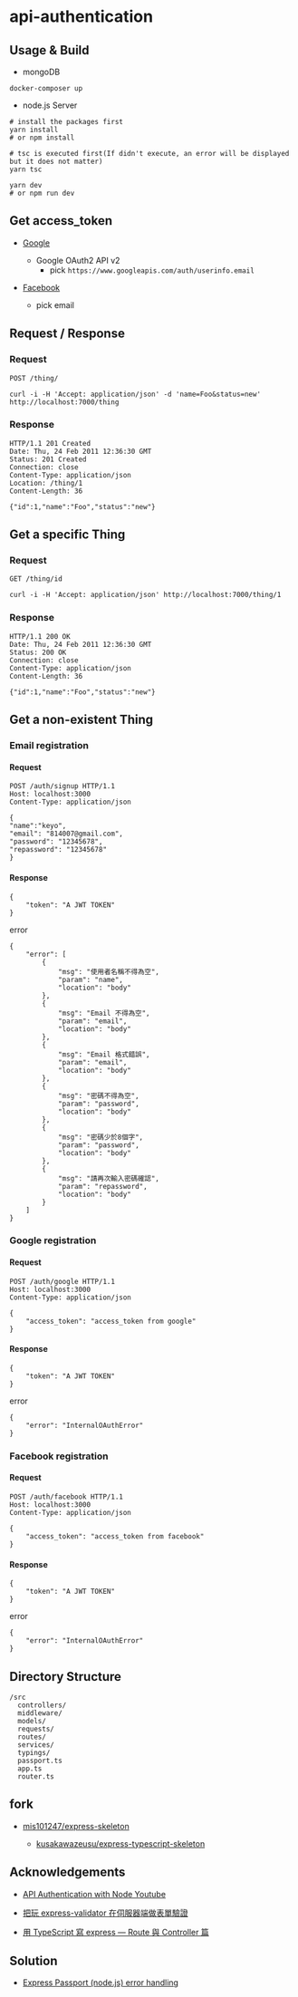# api-authentication

## Usage & Build

-  mongoDB
```
docker-composer up
```

-  node.js Server
```
# install the packages first
yarn install
# or npm install

# tsc is executed first(If didn't execute, an error will be displayed but it does not matter)
yarn tsc

yarn dev
# or npm run dev
```

## Get access_token

- [Google](https://developers.google.com/oauthplayground/)
  - Google OAuth2 API v2
    -  pick `https://www.googleapis.com/auth/userinfo.email`

- [Facebook](https://developers.facebook.com/tools/explorer/)
  - pick email
  
## Request / Response

### Request

`POST /thing/`

    curl -i -H 'Accept: application/json' -d 'name=Foo&status=new' http://localhost:7000/thing

### Response

    HTTP/1.1 201 Created
    Date: Thu, 24 Feb 2011 12:36:30 GMT
    Status: 201 Created
    Connection: close
    Content-Type: application/json
    Location: /thing/1
    Content-Length: 36

    {"id":1,"name":"Foo","status":"new"}

## Get a specific Thing

### Request

`GET /thing/id`

    curl -i -H 'Accept: application/json' http://localhost:7000/thing/1

### Response

    HTTP/1.1 200 OK
    Date: Thu, 24 Feb 2011 12:36:30 GMT
    Status: 200 OK
    Connection: close
    Content-Type: application/json
    Content-Length: 36

    {"id":1,"name":"Foo","status":"new"}

## Get a non-existent Thing


### Email registration

#### Request

```HTTP
POST /auth/signup HTTP/1.1
Host: localhost:3000
Content-Type: application/json

{
"name":"keyo",
"email": "814007@gmail.com",
"password": "12345678",
"repassword": "12345678"
}
```

#### Response

```
{
    "token": "A JWT TOKEN"
}
```
error
```
{
    "error": [
        {
            "msg": "使用者名稱不得為空",
            "param": "name",
            "location": "body"
        },
        {
            "msg": "Email 不得為空",
            "param": "email",
            "location": "body"
        },
        {
            "msg": "Email 格式錯誤",
            "param": "email",
            "location": "body"
        },
        {
            "msg": "密碼不得為空",
            "param": "password",
            "location": "body"
        },
        {
            "msg": "密碼少於8個字",
            "param": "password",
            "location": "body"
        },
        {
            "msg": "請再次輸入密碼確認",
            "param": "repassword",
            "location": "body"
        }
    ]
}
```

### Google registration

#### Request

```HTTP
POST /auth/google HTTP/1.1
Host: localhost:3000
Content-Type: application/json

{
    "access_token": "access_token from google"
}
```

#### Response

```
{
    "token": "A JWT TOKEN"
}
```
error
```
{
    "error": "InternalOAuthError"
}
```

### Facebook registration

#### Request

```HTTP
POST /auth/facebook HTTP/1.1
Host: localhost:3000
Content-Type: application/json

{
    "access_token": "access_token from facebook"
}
```

#### Response

```
{
    "token": "A JWT TOKEN"
}
```
error
```
{
    "error": "InternalOAuthError"
}
```

  

## Directory Structure

```
/src
  controllers/
  middleware/
  models/
  requests/
  routes/
  services/
  typings/ 
  passport.ts
  app.ts
  router.ts
```

## fork

- [mis101247/express-skeleton](https://github.com/mis101247/express-skeleton)

  - [kusakawazeusu/express-typescript-skeleton](https://github.com/kusakawazeusu/express-typescript-skeleton)

## Acknowledgements

- [API Authentication with Node Youtube](https://www.youtube.com/watch?v=zx6jnaLuB9Q&list=PLSpJkDDmpFZ7GowbJE-mvX09zY9zfYatI)

- [把玩 express-validator 在伺服器端做表單驗證](https://medium.com/%E9%BA%A5%E5%85%8B%E7%9A%84%E5%8D%8A%E8%B7%AF%E5%87%BA%E5%AE%B6%E7%AD%86%E8%A8%98/%E7%AD%86%E8%A8%98-%E6%8A%8A%E7%8E%A9-express-validator-%E5%9C%A8%E4%BC%BA%E6%9C%8D%E5%99%A8%E7%AB%AF%E5%81%9A%E8%A1%A8%E5%96%AE%E9%A9%97%E8%AD%89-797342aab2d3)

- [用 TypeScript 寫 express — Route 與 Controller 篇](https://medium.com/@kusakawazeusu/%E7%94%A8-typescript-%E5%AF%AB-express-route-%E8%88%87-controller-%E7%AF%87-40db4850a8f2)

## Solution

- [Express Passport (node.js) error handling](https://stackoverflow.com/questions/15711127/express-passport-node-js-error-handling/43824037#43824037)
